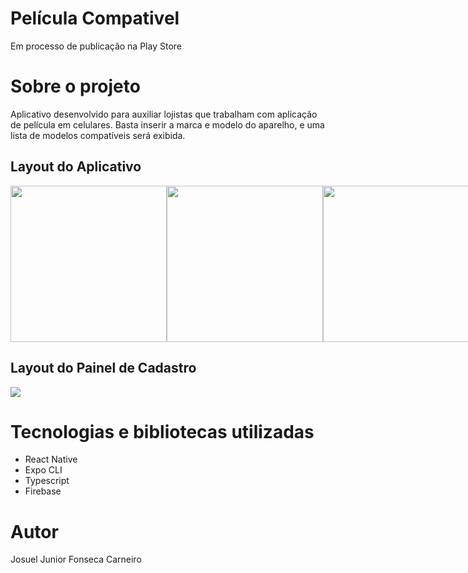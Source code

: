 # Película Compativel

Em processo de publicação na Play Store


# Sobre o projeto

 
Aplicativo desenvolvido para auxiliar lojistas que trabalham com aplicação de película em celulares.
Basta inserir a marca e modelo do aparelho, e uma lista de modelos compatíveis será exibida.

## Layout do Aplicativo 


<div style="display: flex;">
  <img src="https://www.datocms-assets.com/115877/1712870179-screenshot_20240411_160436_expo-go.jpg" width="250px">
  <img src="https://www.datocms-assets.com/115877/1712870185-screenshot_20240411_160439_expo-go.jpg" width="250px">
  <img src="https://www.datocms-assets.com/115877/1712870196-screenshot_20240411_160515_expo-go.jpg" width="250px">
</div>

## Layout do Painel de Cadastro

<div style="display: flex;">
  <img src="https://www.datocms-assets.com/115877/1712871133-inserir-um-titulo.png" width="">
</div>

# Tecnologias e bibliotecas utilizadas

- React Native
- Expo CLI
- Typescript
- Firebase

# Autor

Josuel Junior Fonseca Carneiro
